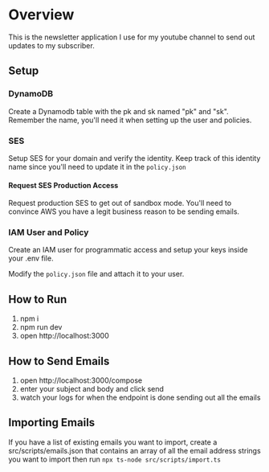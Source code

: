 # Overview

This is the newsletter application I use for my youtube channel to send out updates to my subscriber.

## Setup

### DynamoDB

Create a Dynamodb table with the pk and sk named "pk" and "sk". Remember the name, you'll need it when setting up the user and policies.

### SES

Setup SES for your domain and verify the identity. Keep track of this identity name since you'll need to update it in the `policy.json`

#### Request SES Production Access

Request production SES to get out of sandbox mode. You'll need to convince AWS you have a legit business reason to be sending emails.

### IAM User and Policy

Create an IAM user for programmatic access and setup your keys inside your .env file.

Modify the `policy.json` file and attach it to your user.

## How to Run

1. npm i
2. npm run dev
3. open http://localhost:3000

## How to Send Emails

1. open http://localhost:3000/compose
2. enter your subject and body and click send
3. watch your logs for when the endpoint is done sending out all the emails

## Importing Emails

If you have a list of existing emails you want to import, create a src/scripts/emails.json that contains an array of all the email address strings you want to import then run `npx ts-node src/scripts/import.ts`
